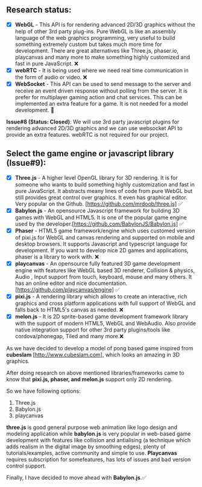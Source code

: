 ## Research status:  

- [x] **WebGL** - This API is for rendering advanced 2D/3D graphics without the help of other 3rd party plug-ins. Pure WebGL is like an assembly language of the web graphics programming, very useful to build something extremely custom but takes much more time for development. There are great alternatives like Three.js, phaser.io, playcanvas and many more to make something highly customized and fast in pure JavaScript. :x: 
- [x] **webRTC** - It is being used where we need real time communication in the form of audio or video. :x:
- [x] **WebSocket** - This API can be used to send message to the server and receive an event driven response without polling from the server. It is prefer for multiplayer gaming action and chat services. This can be implemented an extra feature for a game. It is not needed for a model development. :thought_balloon:

**Issue#8 (Status: Closed)**: We will use 3rd party javascript plugins for rendering advanced 2D/3D graphics and we can use websocket API to provide an extra features. webRTC is not required for our project. 

## **Select the game engine or javascript library (Issue#9):**

- [x] **Three.js** - A higher level OpenGL library for 3D rendering. It is for someone who wants to build something highly customization and fast in pure JavaScript. It abstracts meany lines of code from pure WebGL but still provides great control over graphics. It even has graphical editor. Very popular on the Github. [https://github.com/mrdoob/three.js] :white_check_mark:
- [x] **Babylon.js** - An opensource Javascript framework for building 3D games with WebGL and HTML5. It is one of the popular game engine used by the developer.[https://github.com/BabylonJS/Babylon.js] :white_check_mark:
- [x] **Phaser** - HTML5 game framework/engine which uses customed version of pixi.js for WebGL and canvas rendering and supported on mobile and desktop browsers. It supports Javascript and typescript language for development. If you want to develop nice 2D games and applications, phaser is a library to work with. :x:
- [x] **playcanvas** - An opensource fully featured 3D game development engine with features like WebGL based 3D renderer, Collision & physics, Audio , Input support from touch, keyboard, mouse and many others. It has an online editor and nice documentation.[https://github.com/playcanvas/engine] :white_check_mark:
- [x] **pixi.js** - A rendering library which allows to create an interactive, rich  graphics and cross platform applications with full support of WebGL and falls back to HTML5's canvas as needed. :x:
- [x] **melon.js** - It is 2D sprite-based game development framework library with the support of modern HTML5, WebGL and WebAudio. Also provide native integration support for other 3rd party plugins/tools like cordova/phonegap, Tiled and many more.:x:

As we have decided to develop a model of pong based game inspired from **cubeslam** [http://www.cubeslam.com], which looks an amazing in 3D graphics.   
  
After doing research on above mentioned libraries/frameworks came to know that **pixi.js, phaser, and melon.js** support only 2D rendering.  

So we have following options:  
1. Three.js  
2. Babylon.js  
3. playcanvas  

**three.js** is good general purpose web animation like logo design and modeling application while **babylon.js** is very popular in web-based game development with features like collision and antialising (a technique which adds realism in the digital image by smoothing edges), plenty of tutorials/examples, active community and simple to use. **Playcanvas** requires subscription for somefeatures, has lots of issues and bad version control support.  

Finally, I have decided to move ahead with **Babylon.js**.✅


